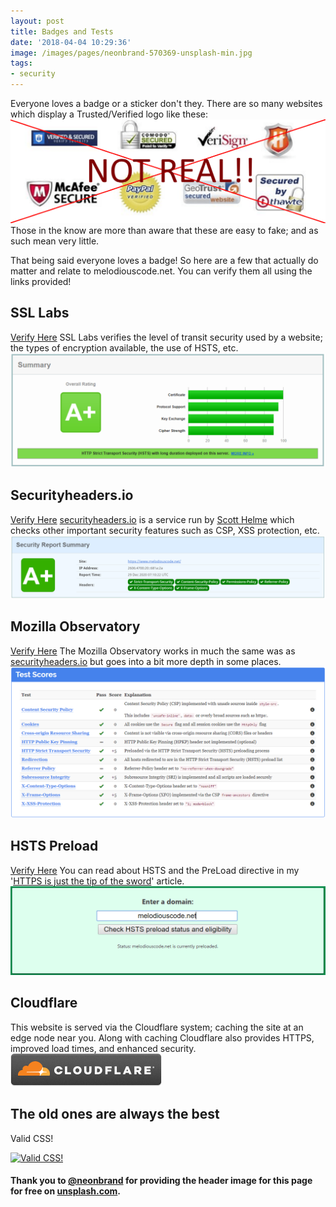 ```yaml
---
layout: post
title: Badges and Tests
date: '2018-04-04 10:29:36'
image: /images/pages/neonbrand-570369-unsplash-min.jpg
tags:
- security
---
```


Everyone loves a badge or a sticker don't they. There are so many websites which display a Trusted/Verified logo like these:
![Some badges that claim a website is secure](/images/content/badges-min.png)
Those in the know are more than aware that these are easy to fake; and as such mean very little.

That being said everyone loves a badge! So here are a few that actually do matter and relate to melodiouscode.net. You can verify them all using the links provided!

## SSL Labs
[Verify Here](https://ssllabs.com/ssltest/analyze.html?d=melodiouscode.co.uk&latest)
SSL Labs verifies the level of transit security used by a website; the types of encryption available, the use of HSTS, etc.
![A screenshot of the results when scanning this website with the SSL Labs Tool](/images/content/ssllabs.com-min.png)

## Securityheaders.io
[Verify Here](https://schd.io/5sZu)
[securityheaders.io](https://securityheaders.io) is a service run by [Scott Helme](https://scotthelme.co.uk/) which checks other important security features such as CSP, XSS protection, etc.
![A screenshot of the results when scanning this site with the SecurityHeaders.io website](/images/pages/securityheaders.png)

## Mozilla Observatory
[Verify Here](https://observatory.mozilla.org/analyze/melodiouscode.net)
The Mozilla Observatory works in much the same was as [securityheaders.io](https://securityheaders.io) but goes into a bit more depth in some places.
![A screenshot of the results from scanning this site with the Mozilla Observatory](/images/content/observatory.mozilla.org-min.png)

## HSTS Preload
[Verify Here](https://hstspreload.org/?domain=melodiouscode.net)
You can read about HSTS and the PreLoad directive in my '[HTTPS is just the tip of the sword](https://melodiouscode.net/https-is-just-the-tip-of-the-sword/)' article.
![HSTS Preload screenshot showing this website is pre-loaded](/images/content/hstspreload-min.PNG)

## Cloudflare
This website is served via the Cloudflare system; caching the site at an edge node near you. Along with caching Cloudflare also provides HTTPS, improved load times, and enhanced security.
![Cloudflare logo badge](/images/content/cf-web-badges-a-gray-on.png)

## The old ones are always the best
Valid CSS!
<p>
    <a href="https://jigsaw.w3.org/css-validator/check/referer">
        <img style="border:0;width:88px;height:31px"
            src="https://jigsaw.w3.org/css-validator/images/vcss"
            alt="Valid CSS!" />
    </a>
</p>

#### Thank you to [@neonbrand](https://unsplash.com/@neonbrand) for providing the header image for this page for free on [unsplash.com](https://unsplash.com).
